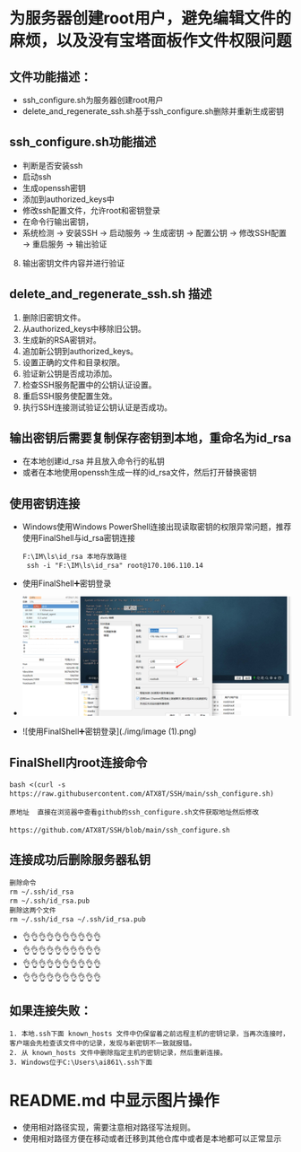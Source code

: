 # 为服务器创建root用户，避免编辑文件的麻烦，以及没有宝塔面板作文件权限问题

## 文件功能描述：

   - ssh_configure.sh为服务器创建root用户
   - delete_and_regenerate_ssh.sh基于ssh_configure.sh删除并重新生成密钥

## ssh_configure.sh功能描述

- 判断是否安装ssh
- 启动ssh
- 生成openssh密钥
- 添加到authorized_keys中
- 修改ssh配置文件，允许root和密钥登录
- 在命令行输出密钥，
- 系统检测 → 安装SSH → 启动服务 → 生成密钥 → 配置公钥 → 修改SSH配置 → 重启服务 → 输出验证


8. 输出密钥文件内容并进行验证

## delete_and_regenerate_ssh.sh 描述

1. 删除旧密钥文件。
2. 从authorized_keys中移除旧公钥。
3. 生成新的RSA密钥对。
4. 追加新公钥到authorized_keys。
5. 设置正确的文件和目录权限。
6. 验证新公钥是否成功添加。
7. 检查SSH服务配置中的公钥认证设置。
8. 重启SSH服务使配置生效。
9. 执行SSH连接测试验证公钥认证是否成功。


## 输出密钥后需要复制保存密钥到本地，重命名为id_rsa

- 在本地创建id_rsa 并且放入命令行的私钥
- 或者在本地使用openssh生成一样的id_rsa文件，然后打开替换密钥

## 使用密钥连接

- Windows使用Windows PowerShell连接出现读取密钥的权限异常问题，推荐使用FinalShell与id_rsa密钥连接

  ```
  F:\IM\ls\id_rsa 本地存放路径
   ssh -i "F:\IM\ls\id_rsa" root@170.106.110.14
  ```

- 使用FinalShell➕密钥登录
- ![使用FinalShell➕密钥登录](./img/image.png)
- ![使用FinalShell➕密钥登录](./img/image (1).png)




## FinalShell内root连接命令

```
bash <(curl -s https://raw.githubusercontent.com/ATX8T/SSH/main/ssh_configure.sh)

原地址  直接在浏览器中查看github的ssh_configure.sh文件获取地址然后修改

https://github.com/ATX8T/SSH/blob/main/ssh_configure.sh
```

## 连接成功后删除服务器私钥

```
删除命令
rm ~/.ssh/id_rsa
rm ~/.ssh/id_rsa.pub
删除这两个文件
rm ~/.ssh/id_rsa ~/.ssh/id_rsa.pub
```

- 👌👌👌👌👌👌👌👌👌👌
- 👌👌👌👌👌👌👌👌👌👌
- 👌👌👌👌👌👌👌👌👌👌
- 👌👌👌👌👌👌👌👌👌👌


## 如果连接失败：

    1. 本地.ssh下面 known_hosts 文件中仍保留着之前远程主机的密钥记录，当再次连接时，客户端会先检查该文件中的记录，发现与新密钥不一致就报错。
    2. 从 known_hosts 文件中删除指定主机的密钥记录，然后重新连接。
    3. Windows位于C:\Users\ai861\.ssh下面







# README.md 中显示图片操作
- 使用相对路径实现，需要注意相对路径写法规则。
- 使用相对路径方便在移动或者迁移到其他仓库中或者是本地都可以正常显示

